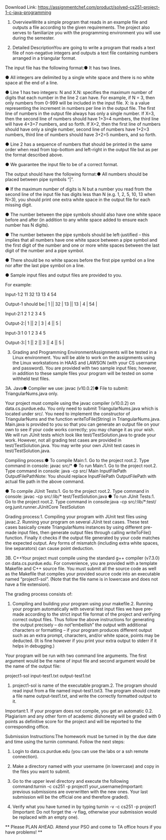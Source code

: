 Download Link: https://assignmentchef.com/product/solved-cs251-project-1-c-java-programming
<br>
1. OverviewWrite a simple program that reads in an example file and outputs a file according to the given requirements. The project also serves to familiarize you with the programming environment you will use during the semester.

2. Detailed DescriptionYou are going to write a program that reads a text file of non-negative integers and outputs a text file containing numbers arranged in a triangular format.

The input file has the following format:● It has two lines.

● All integers are delimited by a single white space and there is no white space at the end of a line.

● Line 1 has two integers: N and X.N: specifies the maximum number of digits that each number in the line 2 can have. For example, if N = 3, then only numbers from 0-999 will be included in the input file. X: is a value representing the increment in numbers per line in the output file. The first line of numbers in the output file always has only a single number. If X=3, then the second line of numbers should have 1+3=4 numbers, the third line will have 4+3=7 numbers, and so forth. If X=2, then the first line of numbers should have only a single number, second line of numbers have 1+2=3 numbers, third line of numbers should have 3+2=5 numbers, and so forth.

● Line 2 has a sequence of numbers that should be printed in the same order when read from top-bottom and left-right in the output file but as per the format described above.

● We guarantee the input file to be of a correct format.

The output should have the following format:● All numbers should be placed between pipe symbols “|”.

● If the maximum number of digits is N but a number you read from the second line of the input file has digits less than N (e.g. 1, 2, 5, 10, 13 when N=3), you should print one extra white space in the output file for each missing digit.

● The number between the pipe symbols should also have one white space before and after (in addition to any white space added to ensure each number has N digits).

● The number between the pipe symbols should be left-justified – this implies that all numbers have one white space between a pipe symbol and the first digit of the number and one or more white spaces between the last digit of the number and a pipe symbol.

● There should be no white spaces before the first pipe symbol on a line nor after the last pipe symbol on a line.

● Sample input files and output files are provided to you.

For example:

Input-1:2 11 32 13 13 4 54

Output-1 should be:| 1 || 32 | 13 || 13 | 4 | 54 |

Input-2:1 2 1 2 3 4 5

Output-2:| 1 || 2 | 3 | 4 || 5 |

Input-3:1 0 1 2 3 4 5

Output-3:| 1 || 2 || 3 || 4 || 5 |

3. Grading and Programming EnvironmentAssignments will be tested in a Linux environment. You will be able to work on the assignments using the Linux workstations in HAAS and LAWSON (with your CS username and password). You are provided with two sample input files; however, in addition to these sample files your program will be tested on some withheld test files.

3A. Java● Compiler we use: javac (v10.0.2)● File to submit: TriangularNums.java only.

Your project must compile using the javac compiler (v10.0.2) on data.cs.purdue.edu. You only need to submit TriangularNums.java which is located under src/. You need to implement the constructor of TriangularNums and the function writeToFile(String) in TriangularNums.java. Main.java is provided to you so that you can generate an output file on your own to see if your code works correctly; you may change it as your wish. We will run JUnit tests which look like test/TestSolution.java to grade your work. However, not all grading test cases are provided in test/TestSolution.java. You may write your own JUnit test cases in test/TestSolution.java.

Compiling process:● To compile Main:1. Go to the project root.2. Type command in console: javac src/* ● To run Main:1. Go to the project root.2. Type command in console: java -cp src/ Main InputFilePath OutputFilePathNote: You should replace InputFilePath OutputFilePath with actual file path in the above command.

● To compile JUnit Tests:1. Go to the project root.2. Type command in console: javac -cp src/:lib/* test/TestSolution.java ● To run JUnit Tests:1. Go to the project root.2. Type command in console:java -cp src/:lib/*:test/ org.junit.runner.JUnitCore TestSolution

Grading process:1. Compiling your program with JUnit test files using javac.2. Running your program on several JUnit test cases. These test cases basically create TriangularNums instances by using different pre-made input files, then generate output files through calling writeToFile() function. Finally it checks if the output file generated by your code matches the expected output. Any forms of mismatch (including extra white spaces, line separators) can cause point deduction.

3B. C++Your project must compile using the standard g++ compiler (v7.3.0) on data.cs.purdue.edu. For convenience, you are provided with a template Makefile and C++ source file. You must submit all the source code as well as the Makefile that compiles your provided source code into an executable named “project1-sol”. (Note that the file name is in lowercase and does not have a file extension).

The grading process consists of:

1. Compiling and building your program using your makefile.2. Running your program automatically with several test input files we have pre-made according to the strict input file format of the project and verifying correct output files. Thus follow the above instructions for generating the output precisely – do not“embellish” the output with additional characters or formatting – if your program produces different output such as an extra prompt, characters, and/or white space, points may be deducted. (It is fine however if you print your extra output to stderr if it helps in debugging.)

Your program will be run with two command line arguments. The first argument would be the name of input file and second argument would be the name of the output file:

project1-sol input-test1.txt output-test1.txt

1. project1-sol is name of the executable program.2. The program should read input from a file named input-test1.txt3. The program should create a file name output-test1.txt, and write the correctly formatted output to it.

Important:1. If your program does not compile, you get an automatic 0.2. Plagiarism and any other form of academic dishonesty will be graded with 0 points as definitive score for the project and will be reported to the corresponding office.

Submission Instructions:The homework must be turned in by the due date and time using the turnin command. Follow the next steps:

1. Login to data.cs.purdue.edu (you can use the labs or a ssh remote connection).

2. Make a directory named with your username (in lowercase) and copy in the files you want to submit.

3. Go to the upper level directory and execute the following command:turnin -c cs251 -p project1 your_username(Important: previous submissions are overwritten with the new ones. Your last submission will be the official one and therefore graded).

4. Verify what you have turned in by typing turnin -v -c cs251 -p project1 (Important: Do not forget the -v flag, otherwise your submission would be replaced with an empty one).

** Please PLAN AHEAD. Attend your PSO and come to TA office hours if you have problems! **